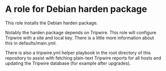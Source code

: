 # A role for Debian harden package

This role installs the Debian harden package.

Notably the harden package depends on Tripwire. This role will configure
Tripwire with a site and local key. There is a little more information
about this in defaults/main.yml.

There is also a tripwire.yml helper playbook in the root directory of this
repository to assist with fetching plain-text Tripwire reports for all
hosts and updating the Tripwire database (for example after upgrades).
